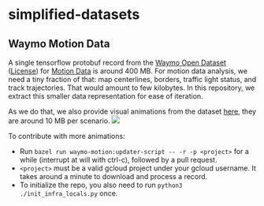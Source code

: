 # simplified-datasets

## Waymo Motion Data

A single tensorflow protobuf record from the [Waymo Open Dataset](https://github.com/waymo-research/waymo-open-dataset) ([License](https://github.com/waymo-research/waymo-open-dataset#license)) for [Motion Data](https://waymo.com/open/data/motion/) is around 400 MB. For motion data analysis, we need a tiny fraction of that: map centerlines, borders, traffic light status, and track trajectories. That would amount to few kilobytes. In this repository, we extract this smaller data representation for ease of iteration. 

As we do that, we also provide visual animations from the dataset [here](./waymo-motion/data), they are around 10 MB per scenario. 
![](./waymo-motion/data/uncompressed_scenario_training_training.tfrecord-00000-of-01000.gif)

To contribute with more animations:
*  Run `bazel run waymo-motion:updater-script -- -r -p <project>` for a while (interrupt at will with ctrl-c), followed by a pull request.
* `<project>` must be a valid gcloud project under your gcloud username. It takes around a minute to download and process a record. 
* To initialize the repo, you also need to run `python3 ./init_infra_locals.py` once.

